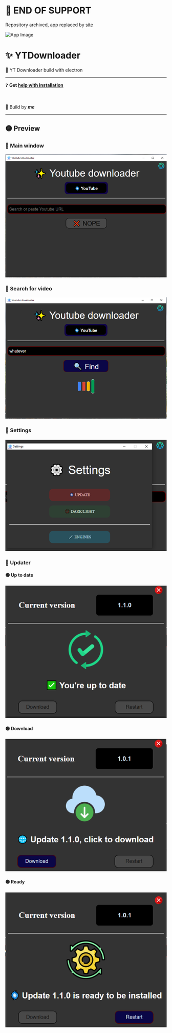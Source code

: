 # 🔴 **END OF SUPPORT**
Repository archived, app replaced by [site](https://github.com/Bajojajo-xD/Video-Downloader)

![App Image](./src/images/icon.ico)

# ✨ YTDownloader
🎉 YT Downloader build with electron


<hr />

❓ **Get [help with installation](https://github.com/Bajojajo-xD/YTDownloader/blob/v1.1.0/HELP.md#-installer)**

<br />

🧶 Build by ***me***<br />

<hr />

## 🟡 Preview
### 🔵 Main window
![Main window](./preview/main.png)
### 🔵 Search for video
![Searching for video](./preview/searching.png)
### 🔵 Settings
![Settings](./preview/settings.png)
### 🔵 Updater
#### 🟢 Up to date
![Downloading update](./preview/updater-up-to-date.png)
#### 🟢 Download
![Downloading update](./preview/updater-download.png)
#### 🟢 Ready
![Update ready](./preview/updater-ready.png)
